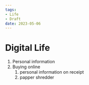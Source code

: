 ```yaml
---
tags:
- Life
- Draft
date: 2023-05-06
---
```


# Digital Life


1. Personal information
2. Buying online
   1. personal information on receipt
   2. papper shredder
